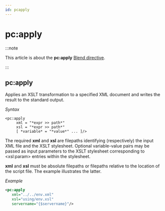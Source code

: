 ```yaml
---
id: pcapply
---
```


# pc:apply




:::note

This article is about the **pc:apply** [Blend directive](/docs/Repositories/Blend_directives).

:::

## **pc:apply**

Applies an XSLT transformation to a specified XML document and writes the result to the standard output.

*Syntax*

```
<pc:apply
     xml = "*expr >> path*"
     xsl = "*expr >> path*"
     [ *variable* = "*value*" ... ]/>
```

The required **xml** and **xsl** are filepaths identifying (respectively) the input XML file and the XSLT stylesheet.
Optional variable-value pairs may be passed as input parameters to the XSLT stylesheet corresponding to \<xsl:param> entries within the stylesheet.

**xml** and **xsl** must be absolute filepaths or filepaths relative to the location of the script file. The example illustrates the latter.

*Example*

```xml
<pc:apply
   xml="../../env.xml"
   xsl="using/env.xsl"
   servername="{$servername}"/>
```

 